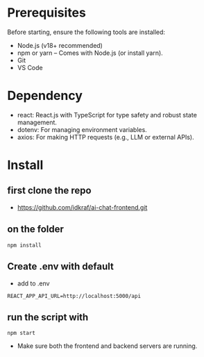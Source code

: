 # Prerequisites
Before starting, ensure the following tools are installed:
- Node.js (v18+ recommended) 
- npm or yarn – Comes with Node.js (or install yarn).
- Git 
- VS Code 


# Dependency 
- react: React.js with TypeScript for type safety and robust state management.
- dotenv: For managing environment variables.
- axios: For making HTTP requests (e.g., LLM or external APIs).


# Install
## first clone the repo
- https://github.com/idkraf/ai-chat-frontend.git
## on the folder 
```
npm install
```

## Create .env with default
- add to .env  
```
REACT_APP_API_URL=http://localhost:5000/api
```

## run the script with
```
npm start
```
- Make sure both the frontend and backend servers are running.